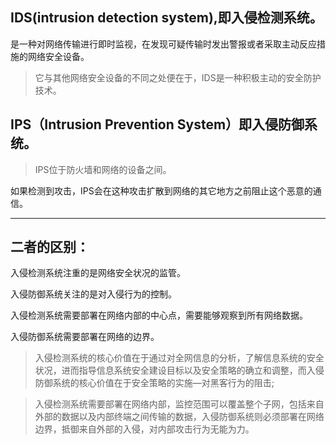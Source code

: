 ## IDS(intrusion detection system),即入侵检测系统。

是一种对网络传输进行即时监视，在发现可疑传输时发出警报或者采取主动反应措施的网络安全设备。

> 它与其他网络安全设备的不同之处便在于，IDS是一种积极主动的安全防护技术。

## IPS（Intrusion Prevention System）即入侵防御系统。

> IPS位于防火墙和网络的设备之间。

如果检测到攻击，IPS会在这种攻击扩散到网络的其它地方之前阻止这个恶意的通信。

-----
## 二者的区别：

入侵检测系统注重的是网络安全状况的监管。

入侵防御系统关注的是对入侵行为的控制。

入侵检测系统需要部署在网络内部的中心点，需要能够观察到所有网络数据。

入侵防御系统需要部署在网络的边界。

>入侵检测系统的核心价值在于通过对全网信息的分析，了解信息系统的安全状况，进而指导信息系统安全建设目标以及安全策略的确立和调整，而入侵防御系统的核心价值在于安全策略的实施—对黑客行为的阻击;

>入侵检测系统需要部署在网络内部，监控范围可以覆盖整个子网，包括来自外部的数据以及内部终端之间传输的数据，入侵防御系统则必须部署在网络边界，抵御来自外部的入侵，对内部攻击行为无能为力。

